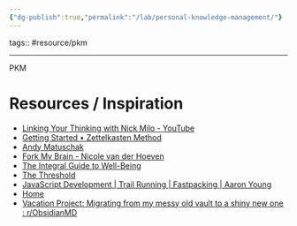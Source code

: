 ```yaml
---
{"dg-publish":true,"permalink":"/lab/personal-knowledge-management/"}
---
```


tags:: #resource/pkm 

---

PKM

# Resources / Inspiration
- [Linking Your Thinking with Nick Milo - YouTube](https://www.youtube.com/@linkingyourthinking)
- [Getting Started • Zettelkasten Method](https://zettelkasten.de/posts/overview/)
- [Andy Matuschak](https://notes.andymatuschak.org/)
- [Fork My Brain - Nicole van der Hoeven](https://notes.nicolevanderhoeven.com/Fork+My+Brain)
- [The Integral Guide to Well-Being](https://integralguide.com/About)
- [The Threshold](https://hermitage.utsob.me/)
- [JavaScript Development | Trail Running | Fastpacking | Aaron Young](https://ajy.co/)
- [Home](https://teresawatts.com/)
- [Vacation Project: Migrating from my messy old vault to a shiny new one : r/ObsidianMD](https://www.reddit.com/r/ObsidianMD/comments/18wmy8z/vacation_project_migrating_from_my_messy_old/)